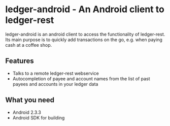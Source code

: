 # ledger-android - An Android client to ledger-rest

ledger-android is an android client to access the functionality of ledger-rest.
Its main purpose is to quickly add transactions on the go, e.g. when paying cash at a coffee shop.

## Features

* Talks to a remote ledger-rest webservice
* Autocompletion of payee and account names from the list of past payees and accounts in your ledger data

## What you need

* Android 2.3.3
* Android SDK for building
